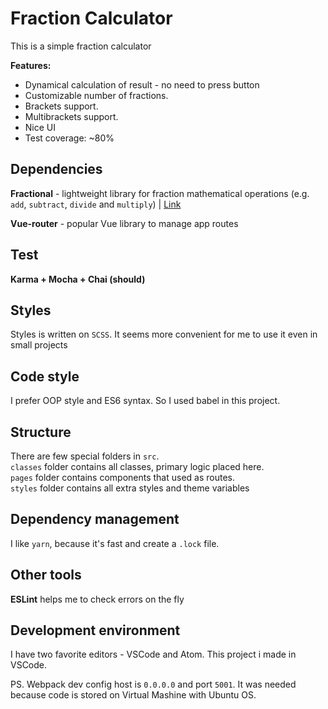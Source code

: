 # Fraction Calculator

This is a simple fraction calculator

**Features:**
- Dynamical calculation of result - no need to press button
- Customizable number of fractions. 
- Brackets support.
- Multibrackets support.
- Nice UI
- Test coverage: ~80%

## Dependencies

**Fractional** - lightweight library for fraction mathematical operations (e.g. `add`, `subtract`, `divide` and `multiply`) | [Link](https://github.com/ekg/fraction.js/)

**Vue-router** - popular Vue library to manage app routes

## Test

**Karma + Mocha + Chai (should)**

## Styles

Styles is written on `SCSS`. It seems more convenient for me to use it even in small projects

## Code style

I prefer OOP style and ES6 syntax. So I used babel in this project.

## Structure

There are few special folders in `src`.  
`classes` folder contains all classes, primary logic placed here.  
`pages` folder contains components that used as routes.  
`styles` folder contains all extra styles and theme variables

## Dependency management

I like `yarn`, because it's fast and create a `.lock` file.

## Other tools

**ESLint** helps me to check errors on the fly

## Development environment

I have two favorite editors - VSCode and Atom. This project i made in VSCode.

PS. Webpack dev config host is  `0.0.0.0` and port `5001`. It was needed because code is stored on Virtual Mashine with Ubuntu OS.
